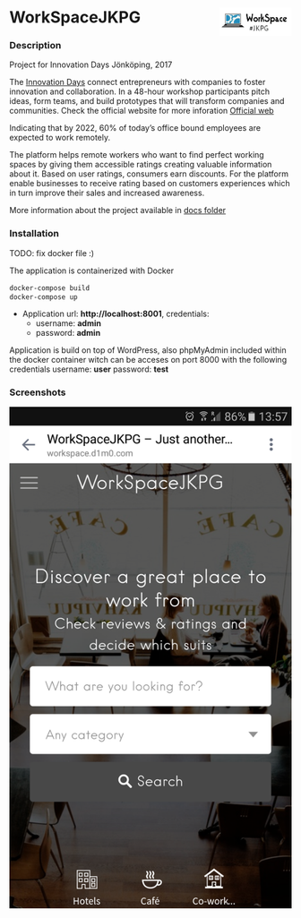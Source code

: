 WorkSpaceJKPG <a href=""><img src="docs/logo.gif" title="Logo" align="right" height="50" /></a> 
======

### Description
Project for Innovation Days Jönköping, 2017

The [Innovation Days](https://www.facebook.com/inndays/) connect entrepreneurs with companies to foster innovation and collaboration. In a 48-hour workshop participants pitch ideas, form teams, and build prototypes that will transform companies and communities. Check the official website for more inforation [Official web](http://innovationdays.org/)

Indicating that by 2022, 60% of today’s office bound employees are expected to work remotely.

The platform helps remote workers who want to find perfect working spaces by giving them accessible ratings creating valuable information about it. Based on user ratings, consumers earn discounts.
For the platform enable businesses to receive rating based on customers experiences which in turn improve their sales and increased awareness.

More information about the project available in [docs folder](https://github.com/atanasyanew/WorkSpaceJKPG/tree/master/docs/)

### Installation
TODO: fix docker file :)


The application is containerized with Docker
```
docker-compose build
docker-compose up
```

- Application url:  **http://localhost:8001**, credentials: 
	- username: **admin**
	- password: **admin**

Application is build on top of WordPress, also phpMyAdmin included within the docker container witch can be acceses on port 8000 with the following credentials username: **user** password: **test**

### Screenshots

![HHIB](docs/screenshots/Screenshot_20170217.png "mobile")





